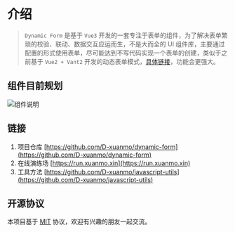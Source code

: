 # 介绍

> `Dynamic Form` 是基于 `Vue3` 开发的一套专注于表单的组件，为了解决表单繁琐的校验、联动、数据交互应运而生，不是大而全的 UI 组件库，主要通过配置的形式使用表单，尽可能达到不写代码实现一个表单的创建，类似于之前基于 `Vue2 + Vant2` 开发的动态表单模式，[具体链接](https://github.com/D-xuanmo/v-form)，功能会更强大。

## 组件目前规划

![组件说明](https://my.xuanmo.xin:3202/api/file-server/read-file/3a884eec-6e8c-490e-a248-19b577ccf639)

## 链接

1. 项目仓库 [https://github.com/D-xuanmo/dynamic-form](https://github.com/D-xuanmo/dynamic-form)
2. 在线演练场 [https://run.xuanmo.xin](https://run.xuanmo.xin)
3. 工具方法 [https://github.com/D-xuanmo/javascript-utils](https://github.com/D-xuanmo/javascript-utils)

## 开源协议

本项目基于 [MIT](https://github.com/D-xuanmo/dynamic-form/blob/develop/packages/LICENSE) 协议，欢迎有兴趣的朋友一起交流。
